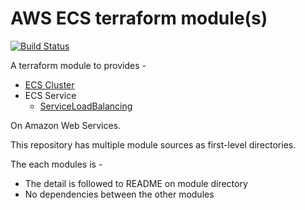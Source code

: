 # AWS ECS terraform module(s)

[![Build Status][travis-img]][travis-url]

[travis-img]: https://travis-ci.org/voyagegroup/tf_aws_ecs.svg?branch=master
[travis-url]: https://travis-ci.org/voyagegroup/tf_aws_ecs

A terraform module to provides -

- [ECS Cluster](cluster)
- ECS Service
  - [ServiceLoadBalancing](service_load_balancing)

On Amazon Web Services.

This repository has multiple module sources as first-level directories.

The each modules is -

- The detail is followed to README on module directory
- No dependencies between the other modules
